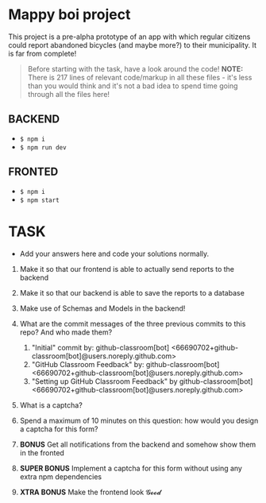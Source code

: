 # Mappy boi project

This project is a pre-alpha prototype of an app with which regular citizens could report abandoned bicycles (and maybe more?) to their municipality. It is far from complete!

> Before starting with the task, have a look around the code!
> **NOTE:** There is 217 lines of relevant code/markup in all these files - it's less than you would think and it's not a bad idea to spend time going through all the files here!

## BACKEND

- `$ npm i`
- `$ npm run dev`

## FRONTED

- `$ npm i`
- `$ npm start`

# TASK

- Add your answers here and code your solutions normally.

1. Make it so that our frontend is able to actually send reports to the backend
2. Make it so that our backend is able to save the reports to a database
3. Make use of Schemas and Models in the backend!
4. What are the commit messages of the three previous commits to this repo? And who made them?
    1) "Initial" commit by: github-classroom[bot] <66690702+github-classroom[bot]@users.noreply.github.com>
    2) "GitHub Classroom Feedback" by: github-classroom[bot] <66690702+github-classroom[bot]@users.noreply.github.com>
    3) "Setting up GitHub Classroom Feedback" by github-classroom[bot] <66690702+github-classroom[bot]@users.noreply.github.com>

5. What is a captcha?
6. Spend a maximum of 10 minutes on this question: how would you design a captcha for this form?
7. **BONUS** Get all notifications from the backend and somehow show them in the fronted
8. **SUPER BONUS** Implement a captcha for this form without using any extra npm dependencies
9. **XTRA BONUS** Make the frontend look 𝓖𝓸𝓸𝓭
